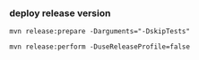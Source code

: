 ### deploy release version

```jshelllanguage
mvn release:prepare -Darguments="-DskipTests"

mvn release:perform -DuseReleaseProfile=false
```